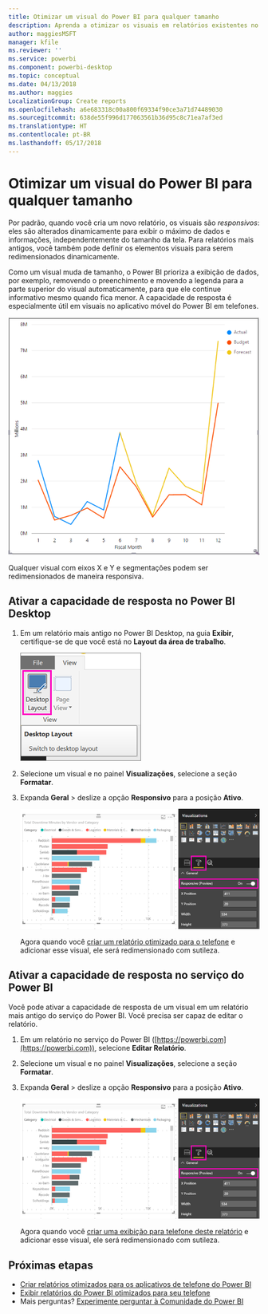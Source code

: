```yaml
---
title: Otimizar um visual do Power BI para qualquer tamanho
description: Aprenda a otimizar os visuais em relatórios existentes no Power BI Desktop e no serviço do Power BI para os aplicativos de telefone do Power BI.
author: maggiesMSFT
manager: kfile
ms.reviewer: ''
ms.service: powerbi
ms.component: powerbi-desktop
ms.topic: conceptual
ms.date: 04/13/2018
ms.author: maggies
LocalizationGroup: Create reports
ms.openlocfilehash: a6e683318c00a800f69334f90ce3a71d74489030
ms.sourcegitcommit: 638de55f996d177063561b36d95c8c71ea7af3ed
ms.translationtype: HT
ms.contentlocale: pt-BR
ms.lasthandoff: 05/17/2018
---
```

# <a name="optimize-a-power-bi-visual-for-any-size"></a>Otimizar um visual do Power BI para qualquer tamanho
Por padrão, quando você cria um novo relatório, os visuais são *responsivos*: eles são alterados dinamicamente para exibir o máximo de dados e informações, independentemente do tamanho da tela. Para relatórios mais antigos, você também pode definir os elementos visuais para serem redimensionados dinamicamente.

Como um visual muda de tamanho, o Power BI prioriza a exibição de dados, por exemplo, removendo o preenchimento e movendo a legenda para a parte superior do visual automaticamente, para que ele continue informativo mesmo quando fica menor. A capacidade de resposta é especialmente útil em visuais no aplicativo móvel do Power BI em telefones.

![Redimensionamento do visual responsivo](media/desktop-create-responsive-visuals/power-bi-responsive-visual.gif)

Qualquer visual com eixos X e Y e segmentações podem ser redimensionados de maneira responsiva.

## <a name="turn-on-responsiveness-in-power-bi-desktop"></a>Ativar a capacidade de resposta no Power BI Desktop
1. Em um relatório mais antigo no Power BI Desktop, na guia **Exibir**, certifique-se de que você está no **Layout da área de trabalho**.
   
    ![Ícone de Layout da Área de Trabalho](media/desktop-create-responsive-visuals/power-bi-desktop-layout.png)
2. Selecione um visual e no painel **Visualizações**, selecione a seção **Formatar**.
3. Expanda **Geral** > deslize a opção **Responsivo** para a posição **Ativo**.
   
    ![Responsivo ativado](media/desktop-create-responsive-visuals/power-bi-turn-responsive-on.png)
   
     Agora quando você [criar um relatório otimizado para o telefone](desktop-create-phone-report.md) e adicionar esse visual, ele será redimensionado com sutileza.

## <a name="turn-on-responsiveness-in-the-power-bi-service"></a>Ativar a capacidade de resposta no serviço do Power BI
Você pode ativar a capacidade de resposta de um visual em um relatório mais antigo do serviço do Power BI. Você precisa ser capaz de editar o relatório.

1. Em um relatório no serviço do Power BI ([https://powerbi.com](https://powerbi.com)), selecione **Editar Relatório**.
2. Selecione um visual e no painel **Visualizações**, selecione a seção **Formatar**.
3. Expanda **Geral** > deslize a opção **Responsivo** para a posição **Ativo**.
   
    ![Responsivo ativado](media/desktop-create-responsive-visuals/power-bi-turn-responsive-on.png)
   
     Agora quando você [criar uma exibição para telefone deste relatório](desktop-create-phone-report.md) e adicionar esse visual, ele será redimensionado com sutileza.

## <a name="next-steps"></a>Próximas etapas
* [Criar relatórios otimizados para os aplicativos de telefone do Power BI](desktop-create-phone-report.md)
* [Exibir relatórios do Power BI otimizados para seu telefone](mobile-apps-view-phone-report.md)
* Mais perguntas? [Experimente perguntar à Comunidade do Power BI](http://community.powerbi.com/)

